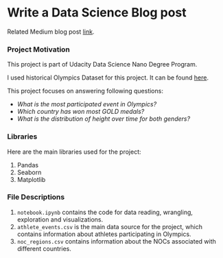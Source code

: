 # Write a Data Science Blog post

Related Medium blog post [link]().

### Project Motivation

This project is part of Udacity Data Science Nano Degree Program.

I used historical Olympics Dataset for this project. It can be found [here](https://www.kaggle.com/heesoo37/120-years-of-olympic-history-athletes-and-results).

This project focuses on answering following questions:

- *What is the most participated event in Olympics?*
- *Which country has won most GOLD medals?*
- *What is the distribution of height over time for both genders?*

### Libraries

Here are the main libraries used for the project:

1. Pandas
2. Seaborn
3. Matplotlib

### File Descriptions

1. `notebook.ipynb` contains the code for data reading, wrangling, exploration and visualizations.
2. `athlete_events.csv` is the main data source for the project, which contains information about athletes participating in Olympics.
3. `noc_regions.csv` contains information about the NOCs associated with different countries.